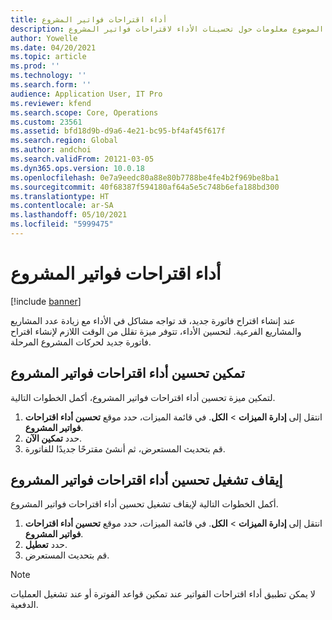 ```yaml
---
title: أداء اقتراحات فواتير المشروع
description: يوفر هذا الموضوع معلومات حول تحسينات الأداء لاقتراحات فواتير المشروع.
author: Yowelle
ms.date: 04/20/2021
ms.topic: article
ms.prod: ''
ms.technology: ''
ms.search.form: ''
audience: Application User, IT Pro
ms.reviewer: kfend
ms.search.scope: Core, Operations
ms.custom: 23561
ms.assetid: bfd18d9b-d9a6-4e21-bc95-bf4af45f617f
ms.search.region: Global
ms.author: andchoi
ms.search.validFrom: 20121-03-05
ms.dyn365.ops.version: 10.0.18
ms.openlocfilehash: 0e7a9eedc80a88e80b7788be4fe4b2f969be8ba1
ms.sourcegitcommit: 40f68387f594180af64a5e5c748b6efa188bd300
ms.translationtype: HT
ms.contentlocale: ar-SA
ms.lasthandoff: 05/10/2021
ms.locfileid: "5999475"
---
```

# <a name="project-invoice-proposal-performance"></a>أداء اقتراحات فواتير المشروع

[!include [banner](../includes/banner.md)]

عند إنشاء اقتراح فاتورة جديد، قد تواجه مشاكل في الأداء مع زيادة عدد المشاريع والمشاريع الفرعية. لتحسين الأداء، تتوفر ميزة تقلل من الوقت اللازم لإنشاء اقتراح فاتورة جديد لحركات المشروع المرحلة.

## <a name="enable-project-invoice-proposal-performance-enhancement"></a>تمكين تحسين أداء اقتراحات فواتير المشروع
لتمكين ميزة تحسين أداء اقتراحات فواتير المشروع، أكمل الخطوات التالية.

1.  انتقل إلى **إدارة الميزات** > **الكل**. في قائمة الميزات، حدد موقع **تحسين أداء اقتراحات فواتير المشروع**.
2.  حدد **تمكين الآن**.
3.  قم بتحديث المستعرض، ثم أنشئ مقترحًا جديدًا للفاتورة.

## <a name="turn-off-project-invoice-proposal-performance-enhancement"></a>إيقاف تشغيل تحسين أداء اقتراحات فواتير المشروع
أكمل الخطوات التالية لإيقاف تشغيل تحسين أداء اقتراحات فواتير المشروع.

1.  انتقل إلى **إدارة الميزات** > **الكل**. في قائمة الميزات، حدد موقع **تحسين أداء اقتراحات فواتير المشروع**.
2.  حدد **تعطيل**.
3.  قم بتحديث المستعرض.

> [!NOTE]
> لا يمكن تطبيق أداء اقتراحات الفواتير عند تمكين قواعد الفوترة أو عند تشغيل العمليات الدفعية.

